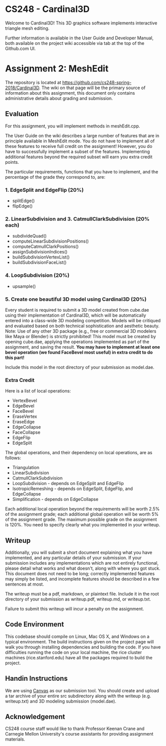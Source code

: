 # CS248 - Cardinal3D

Welcome to Cardinal3D! This 3D graphics software implements interactive triangle mesh
editing.

Further information is available in the User Guide and Developer Manual, both
available on the project wiki accessible via tab at the top of the Github.com UI.

# Assignment 2: MeshEdit
The repository is located at https://github.com/cs248-spring-2018/Cardinal3D. The wiki on that page will be the primary source of information about this assignment, this document only contains administrative details about grading and submission.

## Evaluation
For this assignment, you will implement methods in meshEdit.cpp.

The User Guide on the wiki describes a large number of features that are in principle available in MeshEdit mode. You do not have to implement all of these features to receive full credit on the assignment! However, you do have to successfully implement a subset of the features. Implementing additional features beyond the required subset will earn you extra credit points.

The particular requirements, functions that you have to implement, and the percentage of the grade they correspond to, are:

### 1. EdgeSplit and EdgeFlip (20%)

 - splitEdge()
 - flipEdge()
 
### 2. LinearSubdivision and 3. CatmullClarkSubdivision (20% each)

 - subdivideQuad()
 - computeLinearSubdivisionPositions()
 - computeCatmullClarkPositions()
 - assignSubdivisionIndices()
 - buildSubdivisionVertexList()
 - buildSubdivisionFaceList()
 
### 4. LoopSubdivision (20%)

 - upsample()
 
### 5. Create one beautiful 3D model using Cardinal3D (20%)

Every student is required to submit a 3D model created from cube.dae using their implementation of Cardinal3D, which will be automatically entered into a class-wide 3D modeling competition. Models will be critiqued and evaluated based on both technical sophistication and aesthetic beauty. Note: Use of any other 3D package (e.g., free or commercial 3D modelers like Maya or Blender) is strictly prohibited! This model must be created by opening cube.dae, applying the operations implemented as part of the assignment, and saving the result.
**You may have to implement at least one bevel operation (we found FaceBevel most useful) in extra credit to do this part!**

Include this model in the root directory of your submission as model.dae.

### Extra Credit

Here is a list of local operations:

 - VertexBevel
 - EdgeBevel
 - FaceBevel
 - EraseVertex
 - EraseEdge
 - EdgeCollapse
 - FaceCollapse
 - EdgeFlip
 - EdgeSplit

The global operations, and their dependency on local operations, are as follows:

 - Triangulation
 - LinearSubdivision
 - CatmullClarkSubdivision
 - LoopSubdivision - depends on EdgeSplit and EdgeFlip
 - IsotropicRemeshing - depends on EdgeSplit, EdgeFlip, and EdgeCollapse
 - Simplification - depends on EdgeCollapse
 
Each additional local operation beyond the requirements will be worth 2.5% of the assignment grade; each additional global operation will be worth 5% of the assignment grade. The maximum possible grade on the assignment is 120%. You need to specify clearly what you implemented in your writeup.

## Writeup
Additionally, you will submit a short document explaining what you have implemented, and any particular details of your submission. If your submission includes any implementations which are not entirely functional, please detail what works and what doesn't, along with where you got stuck. This document does not need to be long; correctly implemented features may simply be listed, and incomplete features should be described in a few sentences at most.

The writeup must be a pdf, markdown, or plaintext file. Include it in the root directory of your submission as writeup.pdf, writeup.md, or writeup.txt.

Failure to submit this writeup will incur a penalty on the assignment.

## Code Environment
This codebase should compile on Linux, Mac OS X, and Windows on a typical environment. The build instructions given on the project page will walk you through installing dependencies and building the code. If you have difficulties running the code on your local machine, the rice cluster machines (rice.stanford.edu) have all the packages required to build the project.

## Handin Instructions
We are using [Canvas](https://canvas.stanford.edu) as our submission tool. You should create and upload a tar archive of your entire src subdirectory along with the writeup (e.g. writeup.txt) and 3D modeling submission (model.dae).

## Acknowledgement

CS248 course staff would like to thank Professor Keenan Crane and Carnegie Mellon University's course assistants for providing assignment materials.
